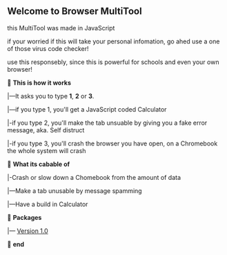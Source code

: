 **Welcome to Browser MultiTool**
-

this MultiTool was made in JavaScript

if your worried if this will take your personal infomation, go ahed use a one of those virus code checker!

use this responsebly, since this is powerful for schools and even your own browser!

📁 **This is how it works**

|—It asks you to type **1**, **2** or **3**.

|—if you type 1, you'll get a JavaScript coded Calculator

|-if you type 2, you'll make the tab unsuable by giving you a fake error message, aka. Self distruct

|-if you type 3, you'll crash the browser you have open, on a Chromebook the whole system will crash

📁 **What its cabable of**

|-Crash or slow down a Chomebook from the amount of data

|—Make a tab unusable by message spamming

|—Have a build in Calculator

📁 **Packages**

|— [Version 1.0](https://github.com/sebastian-sestaliuc/MultiTool-for-browser/releases/tag/untagged-8c4b74e6065bc985a849)

📁 **end**
